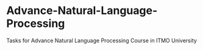 # Advance-Natural-Language-Processing
Tasks for Advance Natural Language Processing Course in ITMO University
